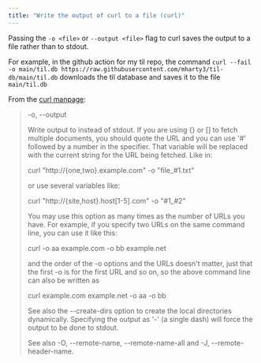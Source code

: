 ```yaml
---
title: "Write the output of curl to a file (curl)"
---
```

Passing the `-o <file>` or `--output <file>` flag to curl saves the output to a file rather than to stdout.

For example, in the github action for my til repo, the command `curl --fail -o main/til.db https://raw.githubusercontent.com/mharty3/til-db/main/til.db` downloads the til database and saves it to the file `main/til.db`

From the [curl manpage](https://curl.haxx.se/docs/manpage.html):
> -o, --output <file>
>
>Write output to <file> instead of stdout. If you are using {} or [] to fetch multiple documents, you should quote the URL and you can use '#' followed by a number in the <file> specifier. That variable will be replaced with the current string for the URL being fetched. Like in:
>
> curl "http://{one,two}.example.com" -o "file_#1.txt"
>
>or use several variables like:
>
> curl "http://{site,host}.host[1-5].com" -o "#1_#2"
>
>You may use this option as many times as the number of URLs you have. For example, if you specify two URLs on the same command line, you can use it like this:
>
>  curl -o aa example.com -o bb example.net
>
>and the order of the -o options and the URLs doesn't matter, just that the first -o is for the first URL and so on, so the above command line can also be written as
>
>  curl example.com example.net -o aa -o bb
>
>See also the --create-dirs option to create the local directories dynamically. Specifying the output as '-' (a single dash) will force the output to be done to stdout.
>
>See also -O, --remote-name, --remote-name-all and -J, --remote-header-name.